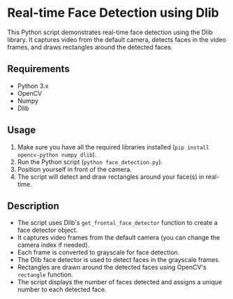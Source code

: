 # Real-time Face Detection using Dlib

This Python script demonstrates real-time face detection using the Dlib library. It captures video from the default camera, detects faces in the video frames, and draws rectangles around the detected faces.

## Requirements

- Python 3.x
- OpenCV
- Numpy
- Dlib

## Usage

1. Make sure you have all the required libraries installed (`pip install opencv-python numpy dlib`).
2. Run the Python script (`python face_detection.py`).
3. Position yourself in front of the camera.
4. The script will detect and draw rectangles around your face(s) in real-time.

## Description

- The script uses Dlib's `get_frontal_face_detector` function to create a face detector object.
- It captures video frames from the default camera (you can change the camera index if needed).
- Each frame is converted to grayscale for face detection.
- The Dlib face detector is used to detect faces in the grayscale frames.
- Rectangles are drawn around the detected faces using OpenCV's `rectangle` function.
- The script displays the number of faces detected and assigns a unique number to each detected face.


